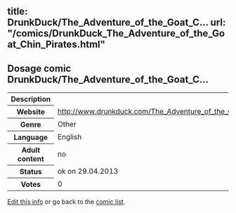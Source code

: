 title: DrunkDuck/The_Adventure_of_the_Goat_C...
url: "/comics/DrunkDuck_The_Adventure_of_the_Goat_Chin_Pirates.html"
---
Dosage comic DrunkDuck/The_Adventure_of_the_Goat_C...
-----------------------------------------

<p id="msg"></p>
<script type="text/javascript">
if (window.location.search === '?edit_info_mail=sent_ok') {
  var elem = document.getElementById("msg");
  elem.innerHTML = 'Edited information sucessfully sent.';
  elem.className = 'ok';
}
</script>
<table class="comicinfo">
<tr>
<th>Description</th><td></td>
</tr>
<tr>
<th>Website</th><td><a href="http://www.drunkduck.com/The_Adventure_of_the_Goat_Chin_Pirates/">http://www.drunkduck.com/The_Adventure_of_the_Goat_Chin_Pirates/</a></td>
</tr>
<tr>
<th>Genre</th><td>Other</td>
</tr>
<tr>
<th>Language</th><td>English</td>
</tr>
<tr>
<th>Adult content</th><td>no</td>
</tr>
<tr>
<th>Status</th><td>ok on 29.04.2013</td>
</tr>
<tr>
<th>Votes</th><td>0</td>
</tr>
</table>

[Edit this info](DrunkDuck_The_Adventure_of_the_Goat_Chin_Pirates_edit.html) or go back to the [comic list](../comic-index.html).
